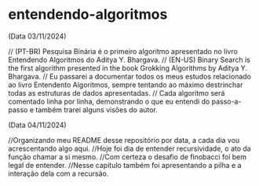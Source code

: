 # entendendo-algoritmos
(Data 03/11/2024)

// (PT-BR) Pesquisa Binária é o primeiro algoritmo apresentado no livro Entendendo Algoritmos do Aditya Y. Bhargava.
// (EN-US) Binary Search is the first algorithm presented in the book Grokking Algorithms by Aditya Y. Bhargava.
// Eu passarei a documentar todos os meus estudos relacionado ao livro Entendento Algoritmos, sempre tentando ao máximo destrinchar todas as estruturas de dados apresentadas.
// Cada algoritmo será comentado linha por linha, demonstrando o que eu entendi do passo-a-passo e também trarei alguns visões do autor.

(Data 04/11/2024)

//Organizando meu README desse repositório por data, a cada dia vou acrescentando algo aqui.
//Hoje foi dia de entender recursividade, o ato da função chamar a si mesmo.
//Com certeza o desafio de finobacci foi bem legal de entender.
//Nesse capítulo também foi apresentando a pilha e a interação dela com a recursão.

